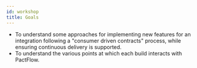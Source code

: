 ```yaml
---
id: workshop
title: Goals
---
```


* To understand some approaches for implementing new features for an integration following a "consumer driven contracts" process, while ensuring continuous delivery is supported.
* To understand the various points at which each build interacts with PactFlow.
